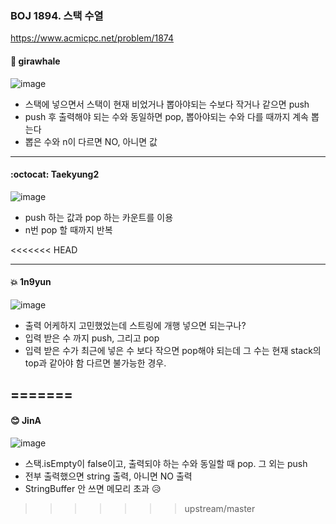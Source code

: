 ### BOJ 1894. 스택 수열
https://www.acmicpc.net/problem/1874

#### :whale: girawhale

![image](https://user-images.githubusercontent.com/48428699/91387431-3fa54b80-e870-11ea-9d7b-4f24cec39f28.png)

- 스택에 넣으면서 스택이 현재 비었거나 뽑아야되는 수보다 작거나 같으면 push
- push 후 출력해야 되는 수와 동일하면 pop, 뽑아야되는 수와 다를 때까지 계속 뽑는다
- 뽑은 수와 n이 다르면 NO, 아니면 값 


---

#### :octocat: Taekyung2
![image](https://user-images.githubusercontent.com/37056992/91516811-5e1a4e00-e927-11ea-9538-43436af6962e.png)

- push 하는 값과 pop 하는 카운트를 이용
- n번 pop 할 때까지 반복

<<<<<<< HEAD

---

#### :boom: 1n9yun
![image](https://user-images.githubusercontent.com/38209225/91534539-a5ff9c00-e94c-11ea-95c2-161893184fb4.png)

- 출력 어케하지 고민했었는데 스트링에 개행 넣으면 되는구나?
- 입력 받은 수 까지 push, 그리고 pop
- 입력 받은 수가 최근에 넣은 수 보다 작으면 pop해야 되는데 그 수는 현재 stack의 top과 같아야 함 다르면 불가능한 경우.

=======
---

#### 😊 JinA

![image](https://user-images.githubusercontent.com/52408122/92339658-3d55b380-f0f2-11ea-8283-4273b9b20bcb.png)

- 스택.isEmpty이 false이고, 출력되야 하는 수와 동일할 때 pop. 그 외는 push
- 전부 출력했으면 string 출력, 아니면 NO 출력
- StringBuffer 안 쓰면 메모리 초과 😥
>>>>>>> upstream/master
